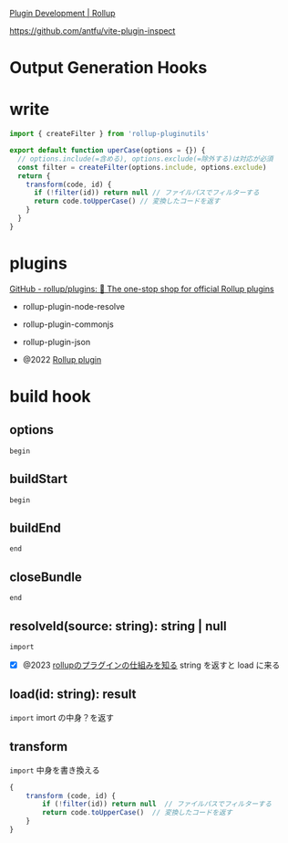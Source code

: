 [Plugin Development | Rollup](https://rollupjs.org/plugin-development/)

https://github.com/antfu/vite-plugin-inspect

# Output Generation Hooks


# write

```js
import { createFilter } from 'rollup-pluginutils'

export default function uperCase(options = {}) {
  // options.include(=含める), options.exclude(=除外する)は対応が必須
  const filter = createFilter(options.include, options.exclude)
  return {
    transform(code, id) {
      if (!filter(id)) return null // ファイルパスでフィルターする
      return code.toUpperCase() // 変換したコードを返す
    }
  }
}
```

# plugins
[GitHub - rollup/plugins: 🍣 The one-stop shop for official Rollup plugins](https://github.com/rollup/plugins)

- rollup-plugin-node-resolve
- rollup-plugin-commonjs
- rollup-plugin-json

- @2022 [Rollup plugin](https://zenn.dev/marumarumeruru/articles/0262c9de7963b9)

# build hook

## options
`begin`

## buildStart
`begin`

## buildEnd
`end`

## closeBundle
`end`

## resolveId(source: string): string | null
`import`
- [x] @2023 [rollupのプラグインの仕組みを知る](https://zenn.dev/irico/scraps/7bd7210d6f2dc3)
string を返すと load に来る

## load(id: string): result
`import`
imort の中身？を返す

## transform
`import`
中身を書き換える

```ts
{ 
	transform (code, id) { 
		if (!filter(id)) return null  // ファイルパスでフィルターする 
		return code.toUpperCase()  // 変換したコードを返す 
	} 
}
```
